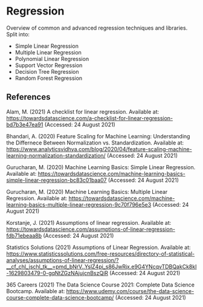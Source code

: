 # Regression
Overview of common and advanced regression techniques and libraries. Split into:

- Simple Linear Regression
- Multiple Linear Regression
- Polynomial Linear Regression
- Support Vector Regression
- Decision Tree Regression
- Random Forest Regression

## References

Alam, M. (2021) A checklist for linear regression. Available at: https://towardsdatascience.com/a-checklist-for-linear-regression-bd7b3e47ea91 (Accessed: 24 August 2021)

Bhandari, A. (2020) Feature Scaling for Machine Learning: Understanding the Differnece Between Normalization vs. Standardization. Available at: https://www.analyticsvidhya.com/blog/2020/04/feature-scaling-machine-learning-normalization-standardization/ (Accessed: 24 August 2021)

Gurucharan, M. (2020) Machine Learning Basics: Simple Linear Regression. Available at: https://towardsdatascience.com/machine-learning-basics-simple-linear-regression-bc83c01baa07 (Accessed: 24 August 2021)

Gurucharan, M. (2020) Machine Learning Basics: Multiple Linear Regression. Available at: https://towardsdatascience.com/machine-learning-basics-multiple-linear-regression-9c70f796e5e3 (Accessed: 24 August 2021)

Korstanje, J. (2021) Assumptions of linear regression. Available at: https://towardsdatascience.com/assumptions-of-linear-regression-fdb71ebeaa8b (Accessed: 24 August 2021)

Statistics Solutions (2021) Assumptions of Linear Regression. Available at: https://www.statisticssolutions.com/free-resources/directory-of-statistical-analyses/assumptions-of-linear-regression/?__cf_chl_jschl_tk__=pmd_bNrV..YslZ4pi_s86JwRjx.e9G4YNcqvTDBQakCk8kI-1629803479-0-gqNtZGzNAjujcnBszQiR (Accessed: 24 August 2021)

365 Careers (2021) The Data Science Course 2021: Complete Data Science Bootcamp. Available at: https://www.udemy.com/course/the-data-science-course-complete-data-science-bootcamp/ (Accessed: 24 August 2021)
